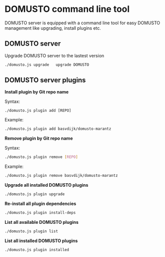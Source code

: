 # DOMUSTO command line tool
DOMUSTO server is equipped with a command line tool for easy DOMUSTO management like upgrading, install plugins etc.

## DOMUSTO server
Upgrade DOMUSTO server to the lastest version

```bash
./domusto.js upgrade   upgrade DOMUSTO
```

## DOMUSTO server plugins
**Install plugin by Git repo name**

Syntax:
```
./domusto.js plugin add [REPO]
```
Example:
```bash
./domusto.js plugin add basvdijk/domusto-marantz
```

**Remove plugin by Git repo name**

Syntax:
```bash
./domusto.js plugin remove [REPO]
```
Example:
```bash
./domusto.js plugin remove basvdijk/domusto-marantz
```

**Upgrade all installed DOMUSTO plugins**
```bash
./domusto.js plugin upgrade
```

**Re-install all plugin dependencies**
```bash
./domusto.js plugin install-deps    
```

**List all available DOMUSTO plugins**
```bash
./domusto.js plugin list
```

**List all installed DOMUSTO plugins**
```bash
./domusto.js plugin installed
```